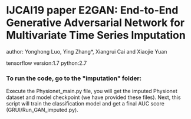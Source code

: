 # IJCAI19 paper E2GAN: End-to-End Generative Adversarial Network for Multivariate Time Series Imputation 
 author: Yonghong Luo, Ying Zhang*, Xiangrui Cai and Xiaojie Yuan
 
 tensorflow version:1.7 python:2.7
### To run the code, go to the "imputation" folder:
 Execute the Physionet_main.py file, you will get the imputed Physionet dataset and model checkpoint (we have provided these files). Next, this script will train the classification model and get a final AUC score (GRUI/Run_GAN_imputed.py).
  

